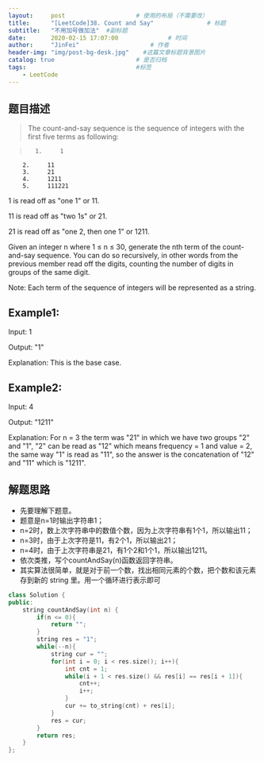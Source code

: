 ```yaml
---
layout:     post                    # 使用的布局（不需要改） 
title:      "[LeetCode]38. Count and Say"               # 标题  
subtitle:   "不用加号做加法"  #副标题 
date:       2020-02-15 17:07:00              # 时间 
author:     "JinFei"                    # 作者 
header-img: "img/post-bg-desk.jpg"    #这篇文章标题背景图片 
catalog: true                       # 是否归档 
tags:                               #标签     
    - LeetCode 
---
```


## 题目描述
> The count-and-say sequence is the sequence of integers with the first five terms as following:

>       1.     1
        2.     11
        3.     21
        4.     1211
        5.     111221

1 is read off as "one 1" or 11.

11 is read off as "two 1s" or 21.

21 is read off as "one 2, then one 1" or 1211.

Given an integer n where 1 ≤ n ≤ 30, generate the nth term of the count-and-say sequence. You can do so recursively, in other words from the previous member read off the digits, counting the number of digits in groups of the same digit.

Note: Each term of the sequence of integers will be represented as a string.

## Example1:
 
Input: 1

Output: "1"

Explanation: This is the base case.

## Example2:
 
Input: 4

Output: "1211"

Explanation: For n = 3 the term was "21" in which we have two groups "2" and "1", "2" can be read as "12" which means frequency = 1 and value = 2, the same way "1" is read as "11", so the answer is the concatenation of "12" and "11" which is "1211".


## 解题思路
- 先要理解下题意。
- 题意是n=1时输出字符串1；
- n=2时，数上次字符串中的数值个数，因为上次字符串有1个1，所以输出11；
- n=3时，由于上次字符是11，有2个1，所以输出21；
- n=4时，由于上次字符串是21，有1个2和1个1，所以输出1211。
- 依次类推，写个countAndSay(n)函数返回字符串。
- 其实算法很简单，就是对于前一个数，找出相同元素的个数，把个数和该元素存到新的 string 里。用一个循环进行表示即可

```C++
class Solution {
public:
    string countAndSay(int n) {
        if(n <= 0){
            return "";
        }
        string res = "1";
        while(--n){
            string cur = "";
            for(int i = 0; i < res.size(); i++){
                int cnt = 1;
                while(i + 1 < res.size() && res[i] == res[i + 1]){
                    cnt++;
                    i++;
                }
                cur += to_string(cnt) + res[i];
            }
            res = cur;
        }
        return res;
    }
};
```
